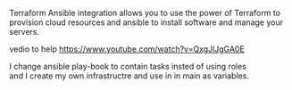 Terraform Ansible integration allows you to use the power of Terraform to provision cloud resources and ansible to install software and manage your servers. <br>

vedio to help https://www.youtube.com/watch?v=QxgJlJgGA0E <br>

I change ansible play-book to contain tasks insted of using roles <br>
and I create my own infrastructre and use in in main as variables.






